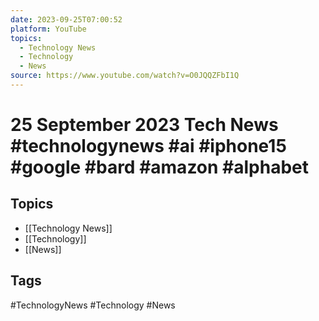 ```yaml
---
date: 2023-09-25T07:00:52
platform: YouTube
topics:
  - Technology News
  - Technology
  - News
source: https://www.youtube.com/watch?v=O0JQQZFbI1Q
---
```

# 25 September 2023 Tech News #technologynews #ai #iphone15 #google #bard #amazon #alphabet

## Topics
- [[Technology News]]
- [[Technology]]
- [[News]]

## Tags
#TechnologyNews #Technology #News